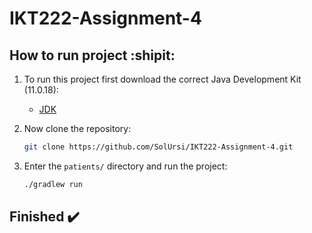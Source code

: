 # IKT222-Assignment-4

## How to run project :shipit:

1. To run this project first download the correct Java Development Kit (11.0.18):
    - [JDK](https://cfdownload.adobe.com/pub/adobe/coldfusion/java/java11/java11018/jdk-11.0.18_windows-x64_bin.exe)

2. Now clone the repository:

    ```bash
    git clone https://github.com/SolUrsi/IKT222-Assignment-4.git
    ```

3. Enter the `patients/` directory and run the project:

    ```bash
    ./gradlew run
    ```

## Finished ✔️ 
